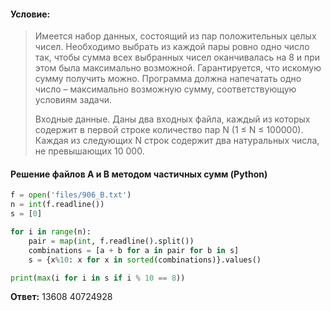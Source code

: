 #### Условие:
> Имеется набор данных, состоящий из пар положительных целых чисел. Необходимо выбрать из каждой пары ровно одно число так, чтобы сумма всех выбранных чисел оканчивалась на 8 и при этом была максимально возможной. Гарантируется, что искомую сумму получить можно. Программа должна напечатать одно число – максимально возможную сумму, соответствующую условиям задачи.
> 
> Входные данные. Даны два входных файла, каждый из которых содержит в первой строке количество пар N (1 ≤ N ≤ 100000). Каждая из следующих N строк содержит два натуральных числа, не превышающих 10 000.
#### Решение файлов А и B методом частичных сумм (Python)
```python
f = open('files/906_B.txt')
n = int(f.readline())
s = [0]

for i in range(n):
    pair = map(int, f.readline().split())
    combinations = [a + b for a in pair for b in s]
    s = {x%10: x for x in sorted(combinations)}.values()

print(max(i for i in s if i % 10 == 8))
```

**Ответ:** 13608 40724928

